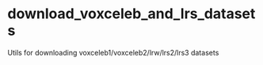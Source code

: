 # download_voxceleb_and_lrs_datasets
Utils for downloading voxceleb1/voxceleb2/lrw/lrs2/lrs3 datasets
